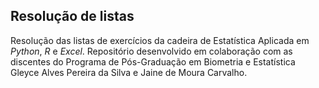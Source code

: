 ## Resolução de listas

Resolução das listas de exercícios da cadeira de Estatística Aplicada em *Python*, *R* e *Excel*.
Repositório desenvolvido em colaboração com as discentes do Programa de Pós-Graduação em Biometria e Estatística Gleyce Alves Pereira da Silva e Jaine de Moura Carvalho.
